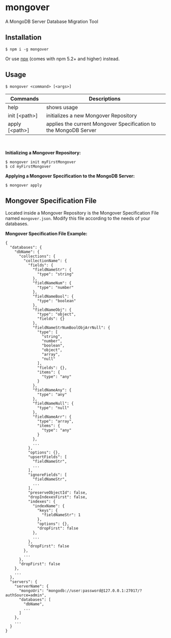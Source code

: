 # mongover
A MongoDB Server Database Migration Tool

## Installation
```shell
$ npm i -g mongover
```
Or use [npx](https://medium.com/@ma1ybekatz/introducing-npx-an-npm-package-runner-55f7d4bd282b) (comes with npm 5.2+ and higher) instead.

## Usage
```shell
$ mongover <command> [<args>]
```

| Commands          | Descriptions                                                     |
| ----------------- | ---------------------------------------------------------------- |
| help              | shows usage                                                      |
| init [&lt;path>]  | initializes a new Mongover Repository                            |
| apply [&lt;path>] | applies the current Mongover Specification to the MongoDB Server |

<br/>

**Initializing a Mongover Repository:**
```shell
$ mongover init myFirstMongover
$ cd myFirstMongover
```

**Applying a Mongover Specification to the MongoDB Server:**
```shell
$ mongover apply
```

## Mongover Specification File
Located inside a Mongover Repository is the Mongover Specification File named `mongover.json`. Modify this file according to the needs of your databases.

**Mongover Specification File Example:**
```json5
{
  "databases": {
    "dbName": {
      "collections": {
        "collectionName": {
          "fields": {
            "fieldNameStr": {
              "type": "string"
            },
            "fieldNameNum": {
              "type": "number"
            },
            "fieldNameBool": {
              "type": "boolean"
            },
            "fieldNameObj": {
              "type": "object",
              "fields": {}
            },
            "fieldNameStrNumBoolObjArrNull": {
              "type": [
                "string",
                "number",
                "boolean",
                "object",
                "array",
                "null"
              ],
              "fields": {},
              "items": {
                "type": "any"
              }
            },
            "fieldNameAny": {
              "type": "any"
            },
            "fieldNameNull": {
              "type": "null"
            },
            "fieldNameArr": {
              "type": "array",
              "items": {
                "type": "any"
              }
            },
            ...
          },
          "options": {},
          "upsertFields": [
            "fieldNameStr",
            ...
          ],
          "ignoreFields": [
            "fieldNameStr",
            ...
          ],
          "preserveObjectId": false,
          "dropIndexesFirst": false,
          "indexes": {
            "indexName": {
              "keys": {
                "fieldNameStr": 1
              },
              "options": {},
              "dropFirst": false
            },
            ...
          },
          "dropFirst": false
        },
        ...
      },
      "dropFirst": false
    },
    ...
  },
  "servers": {
    "serverName": {
      "mongoUri": "mongodb://user:password@127.0.0.1:27017/?authSource=admin",
      "databases": [
        "dbName",
        ...
      ]
    },
    ...
  }
}
```